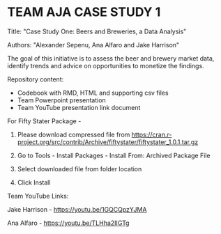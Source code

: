 # TEAM AJA CASE STUDY 1
Title: "Case Study One:  Beers and Breweries, a Data Analysis"

Authors: "Alexander Sepenu, Ana Alfaro and Jake Harrison"

The goal of this initiative is to assess the beer and brewery market data, identify trends and advice on opportunities to monetize the findings.

Repository content:
- Codebook with RMD, HTML and supporting csv files
- Team Powerpoint presentation
- Team YouTube presentation link document


For Fifty Stater Package - 

1.  Please download compressed file from
https://cran.r-project.org/src/contrib/Archive/fiftystater/fiftystater_1.0.1.tar.gz

2. Go to Tools - Install Packages - Install From: Archived Package File

3. Select downloaded file from folder location

4. Click Install


Team YouTube Links:

Jake Harrison - https://youtu.be/1GQCQpzYJMA

Ana Alfaro - https://youtu.be/TLHha2IIGTg
